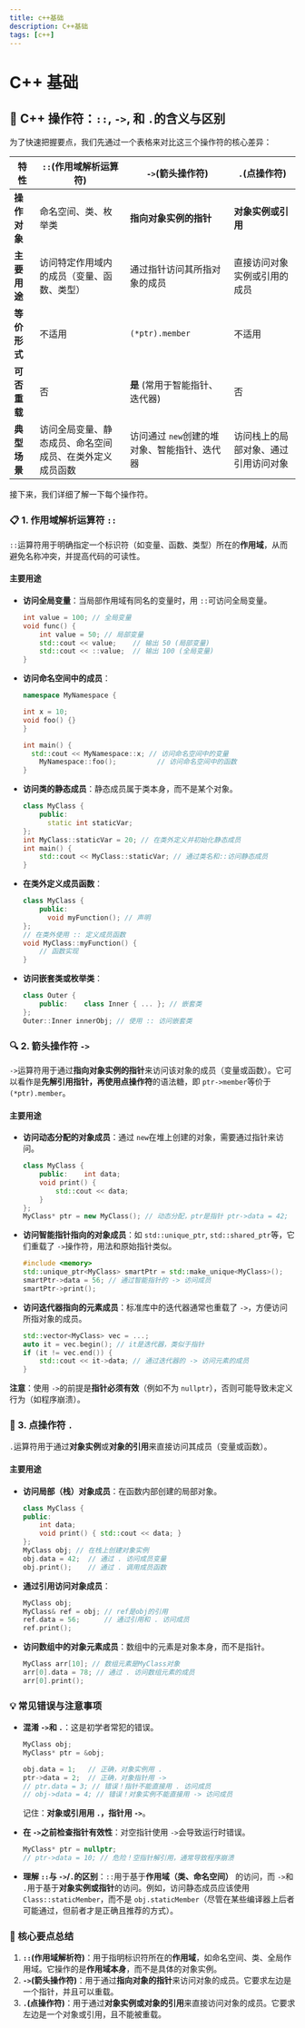 ```yaml
---
title: c++基础
description: C++基础
tags: [c++]
---
```


# C++ 基础

## 🧮 C++ 操作符：`::`, `->`, 和 `.`的含义与区别

为了快速把握要点，我们先通过一个表格来对比这三个操作符的核心差异：

| 特性         | `::`(作用域解析运算符)                                   | `->`(箭头操作符)                             | `.`(点操作符)                        |
| ------------ | -------------------------------------------------------- | -------------------------------------------- | ------------------------------------ |
| **操作对象** | 命名空间、类、枚举类                                     | **指向对象实例的指针**                       | **对象实例或引用**                   |
| **主要用途** | 访问特定作用域内的成员（变量、函数、类型）               | 通过指针访问其所指对象的成员                 | 直接访问对象实例或引用的成员         |
| **等价形式** | 不适用                                                   | `(*ptr).member`                              | 不适用                               |
| **可否重载** | 否                                                       | **是** (常用于智能指针、迭代器)              | 否                                   |
| **典型场景** | 访问全局变量、静态成员、命名空间成员、在类外定义成员函数 | 访问通过 `new`创建的堆对象、智能指针、迭代器 | 访问栈上的局部对象、通过引用访问对象 |

接下来，我们详细了解一下每个操作符。

### 📋 1. 作用域解析运算符 `::`

`::`运算符用于明确指定一个标识符（如变量、函数、类型）所在的**作用域**，从而避免名称冲突，并提高代码的可读性。

#### 主要用途

- **访问全局变量**：当局部作用域有同名的变量时，用 `::`可访问全局变量。

  ```c++
  int value = 100; // 全局变量
  void func() {
      int value = 50; // 局部变量
      std::cout << value;    // 输出 50 (局部变量)
      std::cout << ::value;  // 输出 100 (全局变量)
  }
  ```

- **访问命名空间中的成员**：

  ```c++
  namespace MyNamespace {

  int x = 10;
  void foo() {}
  }

  int main() {
  	std::cout << MyNamespace::x; // 访问命名空间中的变量
      MyNamespace::foo();          // 访问命名空间中的函数
  }

  ```

- **访问类的静态成员**：静态成员属于类本身，而不是某个对象。

  ```c++
  class MyClass {
      public:
      	static int staticVar;
  };
  int MyClass::staticVar = 20; // 在类外定义并初始化静态成员
  int main() {
      std::cout << MyClass::staticVar; // 通过类名和::访问静态成员
  }
  ```

- **在类外定义成员函数**：

  ```c++
  class MyClass {
      public:
      	void myFunction(); // 声明
  };
  // 在类外使用 :: 定义成员函数
  void MyClass::myFunction() {
      // 函数实现
  }
  ```

- **访问嵌套类或枚举类**：

  ```c++
  class Outer {
      public:    class Inner { ... }; // 嵌套类
  };
  Outer::Inner innerObj; // 使用 :: 访问嵌套类
  ```

### 🔍 2. 箭头操作符 `->`

`->`运算符用于通过**指向对象实例的指针**来访问该对象的成员（变量或函数）。它可以看作是**先解引用指针，再使用点操作符**的语法糖，即 `ptr->member`等价于 `(*ptr).member`。

#### 主要用途

- **访问动态分配的对象成员**：通过 `new`在堆上创建的对象，需要通过指针来访问。

  ```c++
  class MyClass {
      public:    int data;
      void print() {
          std::cout << data;
      }
  };
  MyClass* ptr = new MyClass(); // 动态分配，ptr是指针 ptr->data = 42;    // 通过 -> 访问成员变量 ptr->print();      // 通过 -> 调用成员函数 delete ptr;        // 记得释放内存
  ```

- **访问智能指针指向的对象成员**：如 `std::unique_ptr`, `std::shared_ptr`等，它们重载了 `->`操作符，用法和原始指针类似。

  ```c++
  #include <memory>
  std::unique_ptr<MyClass> smartPtr = std::make_unique<MyClass>();
  smartPtr->data = 56; // 通过智能指针的 -> 访问成员
  smartPtr->print();
  ```

- **访问迭代器指向的元素成员**：标准库中的迭代器通常也重载了 `->`，方便访问所指对象的成员。

  ```c++
  std::vector<MyClass> vec = ...;
  auto it = vec.begin(); // it是迭代器，类似于指针
  if (it != vec.end()) {
      std::cout << it->data; // 通过迭代器的 -> 访问元素的成员
  }
  ```

**注意**：使用 `->`的前提是**指针必须有效**（例如不为 `nullptr`），否则可能导致未定义行为（如程序崩溃）。

### 🔬 3. 点操作符 `.`

`.`运算符用于通过**对象实例**或**对象的引用**来直接访问其成员（变量或函数）。

#### 主要用途

- **访问局部（栈）对象成员**：在函数内部创建的局部对象。

  ```c++
  class MyClass {
  public:
      int data;
      void print() { std::cout << data; }
  };
  MyClass obj; // 在栈上创建对象实例
  obj.data = 42;  // 通过 . 访问成员变量
  obj.print();    // 通过 . 调用成员函数
  ```

- **通过引用访问对象成员**：

  ```c++
  MyClass obj;
  MyClass& ref = obj; // ref是obj的引用
  ref.data = 56;      // 通过引用和 . 访问成员
  ref.print();
  ```

- **访问数组中的对象元素成员**：数组中的元素是对象本身，而不是指针。

  ```c++
  MyClass arr[10]; // 数组元素是MyClass对象
  arr[0].data = 78; // 通过 . 访问数组元素的成员
  arr[0].print();
  ```

### 💡 常见错误与注意事项

- **混淆 `->`和 `.`**：这是初学者常犯的错误。

  ```c++
  MyClass obj;
  MyClass* ptr = &obj;

  obj.data = 1;   // 正确，对象实例用 .
  ptr->data = 2;  // 正确，对象指针用 ->
  // ptr.data = 3; // 错误！指针不能直接用 . 访问成员
  // obj->data = 4; // 错误！对象实例不能直接用 -> 访问成员
  ```

  记住：**对象或引用用 `.`，指针用 `->`**。

- **在 `->`之前检查指针有效性**：对空指针使用 `->`会导致运行时错误。

  ```c++
  MyClass* ptr = nullptr;
  // ptr->data = 10; // 危险！空指针解引用，通常导致程序崩溃
  ```

- **理解 `::`与 `->`/`.`的区别**：`::`用于基于**作用域（类、命名空间）** 的访问，而 `->`和 `.`用于基于**对象实例或指针**的访问。例如，访问静态成员应该使用 `Class::staticMember`，而不是 `obj.staticMember`（尽管在某些编译器上后者可能通过，但前者才是正确且推荐的方式）。

### 💎 核心要点总结

1. **`::`(作用域解析符)**：用于指明标识符所在的**作用域**，如命名空间、类、全局作用域。它操作的是**作用域本身**，而不是具体的对象实例。
2. **`->`(箭头操作符)**：用于通过**指向对象的指针**来访问对象的成员。它要求左边是一个指针，并且可以重载。
3. **`.`(点操作符)**：用于通过**对象实例或对象的引用**来直接访问对象的成员。它要求左边是一个对象或引用，且不能被重载。
